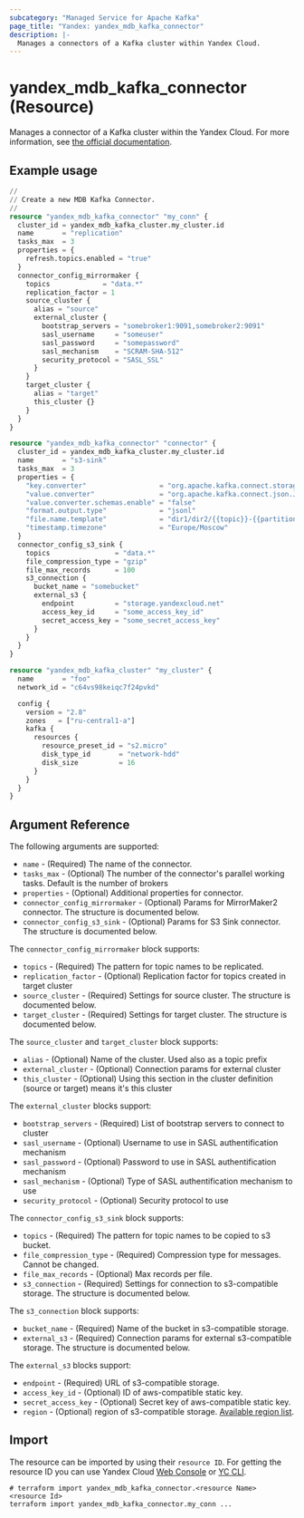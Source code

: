 ```yaml
---
subcategory: "Managed Service for Apache Kafka"
page_title: "Yandex: yandex_mdb_kafka_connector"
description: |-
  Manages a connectors of a Kafka cluster within Yandex Cloud.
---
```


# yandex_mdb_kafka_connector (Resource)

Manages a connector of a Kafka cluster within the Yandex Cloud. For more information, see [the official documentation](https://yandex.cloud/docs/managed-kafka/concepts).

## Example usage

```terraform
//
// Create a new MDB Kafka Connector.
//
resource "yandex_mdb_kafka_connector" "my_conn" {
  cluster_id = yandex_mdb_kafka_cluster.my_cluster.id
  name       = "replication"
  tasks_max  = 3
  properties = {
    refresh.topics.enabled = "true"
  }
  connector_config_mirrormaker {
    topics             = "data.*"
    replication_factor = 1
    source_cluster {
      alias = "source"
      external_cluster {
        bootstrap_servers = "somebroker1:9091,somebroker2:9091"
        sasl_username     = "someuser"
        sasl_password     = "somepassword"
        sasl_mechanism    = "SCRAM-SHA-512"
        security_protocol = "SASL_SSL"
      }
    }
    target_cluster {
      alias = "target"
      this_cluster {}
    }
  }
}

resource "yandex_mdb_kafka_connector" "connector" {
  cluster_id = yandex_mdb_kafka_cluster.my_cluster.id
  name       = "s3-sink"
  tasks_max  = 3
  properties = {
    "key.converter"                  = "org.apache.kafka.connect.storage.StringConverter"
    "value.converter"                = "org.apache.kafka.connect.json.JsonConverter"
    "value.converter.schemas.enable" = "false"
    "format.output.type"             = "jsonl"
    "file.name.template"             = "dir1/dir2/{{topic}}-{{partition:padding=true}}-{{start_offset:padding=true}}.gz"
    "timestamp.timezone"             = "Europe/Moscow"
  }
  connector_config_s3_sink {
    topics                = "data.*"
    file_compression_type = "gzip"
    file_max_records      = 100
    s3_connection {
      bucket_name = "somebucket"
      external_s3 {
        endpoint          = "storage.yandexcloud.net"
        access_key_id     = "some_access_key_id"
        secret_access_key = "some_secret_access_key"
      }
    }
  }
}

resource "yandex_mdb_kafka_cluster" "my_cluster" {
  name       = "foo"
  network_id = "c64vs98keiqc7f24pvkd"

  config {
    version = "2.8"
    zones   = ["ru-central1-a"]
    kafka {
      resources {
        resource_preset_id = "s2.micro"
        disk_type_id       = "network-hdd"
        disk_size          = 16
      }
    }
  }
}
```

## Argument Reference

The following arguments are supported:
* `name` - (Required) The name of the connector.
* `tasks_max` - (Optional) The number of the connector's parallel working tasks. Default is the number of brokers
* `properties` - (Optional) Additional properties for connector.
* `connector_config_mirrormaker` - (Optional) Params for MirrorMaker2 connector. The structure is documented below.
* `connector_config_s3_sink` - (Optional) Params for S3 Sink connector. The structure is documented below.

The `connector_config_mirrormaker` block supports:
* `topics` - (Required) The pattern for topic names to be replicated.
* `replication_factor` - (Optional) Replication factor for topics created in target cluster
* `source_cluster` - (Required) Settings for source cluster. The structure is documented below.
* `target_cluster` - (Required) Settings for target cluster. The structure is documented below.

The `source_cluster` and `target_cluster` block supports:
* `alias` - (Optional) Name of the cluster. Used also as a topic prefix
* `external_cluster` - (Optional) Connection params for external cluster
* `this_cluster` - (Optional) Using this section in the cluster definition (source or target) means it's this cluster

The `external_cluster` blocks support:
* `bootstrap_servers` - (Required) List of bootstrap servers to connect to cluster
* `sasl_username` - (Optional) Username to use in SASL authentification mechanism
* `sasl_password` - (Optional) Password to use in SASL authentification mechanism
* `sasl_mechanism` - (Optional) Type of SASL authentification mechanism to use
* `security_protocol` - (Optional) Security protocol to use

The `connector_config_s3_sink` block supports:
* `topics` - (Required) The pattern for topic names to be copied to s3 bucket.
* `file_compression_type` - (Required) Сompression type for messages. Cannot be changed.
* `file_max_records` - (Optional) Max records per file.
* `s3_connection` - (Required) Settings for connection to s3-compatible storage. The structure is documented below.

The `s3_connection` block supports:
* `bucket_name` - (Required) Name of the bucket in s3-compatible storage.
* `external_s3` - (Required) Connection params for external s3-compatible storage. The structure is documented below.

The `external_s3` blocks support:
* `endpoint` - (Required) URL of s3-compatible storage.
* `access_key_id` - (Optional) ID of aws-compatible static key.
* `secret_access_key` - (Optional) Secret key of aws-compatible static key.
* `region` - (Optional) region of s3-compatible storage. [Available region list](https://docs.aws.amazon.com/AWSJavaSDK/latest/javadoc/com/amazonaws/regions/Regions.html).


## Import

The resource can be imported by using their `resource ID`. For getting the resource ID you can use Yandex Cloud [Web Console](https://console.yandex.cloud) or [YC CLI](https://yandex.cloud/docs/cli/quickstart).

```shell
# terraform import yandex_mdb_kafka_connector.<resource Name> <resource Id>
terraform import yandex_mdb_kafka_connector.my_conn ...
```

